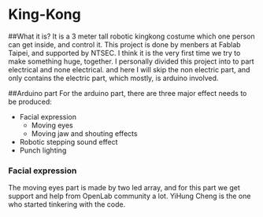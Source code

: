 # King-Kong 

##What it is?
It is a 3 meter tall robotic kingkong costume which one person can get inside, and control it. This project is done by menbers at Fablab Taipei, and supported by NTSEC. I think it is the very first time we try to make something huge, together. I personally divided this project into to part electrical and none electrical. and here I will skip the non electric part, and only contains the electric part, which mostly, is arduino involved.

##Arduino part
For the arduino part, there are three major effect needs to be produced:
* Facial expression
  * Moving eyes
  * Moving jaw and shouting effects
* Robotic stepping sound effect
* Punch lighting

### Facial expression
The moving eyes part is made by two led array, and for this part we get support and help from OpenLab community a lot. YiHung Cheng is the one who started tinkering with the code. 

